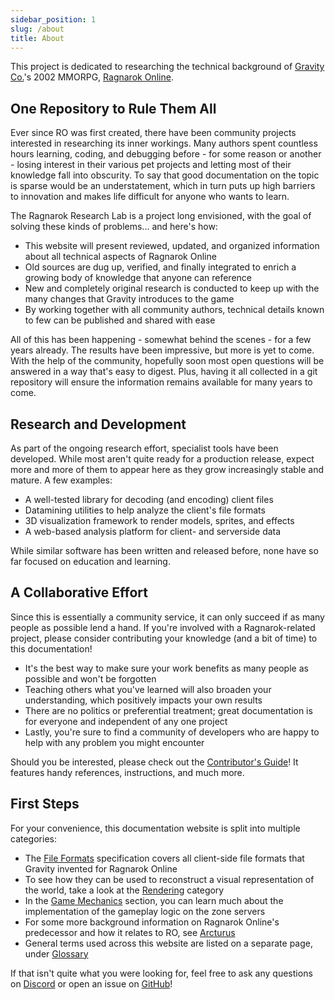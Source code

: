 ```yaml
---
sidebar_position: 1
slug: /about
title: About
---
```


This project is dedicated to researching the technical background of [Gravity Co.](<https://en.wikipedia.org/wiki/Gravity_(Korean_company)>)'s 2002 MMORPG, [Ragnarok Online](https://en.wikipedia.org/wiki/Ragnarok_Online).

## One Repository to Rule Them All

Ever since RO was first created, there have been community projects interested in researching its inner workings. Many authors spent countless hours learning, coding, and debugging before - for some reason or another - losing interest in their various pet projects and letting most of their knowledge fall into obscurity. To say that good documentation on the topic is sparse would be an understatement, which in turn puts up high barriers to innovation and makes life difficult for anyone who wants to learn.

The Ragnarok Research Lab is a project long envisioned, with the goal of solving these kinds of problems... and here's how:

- This website will present reviewed, updated, and organized information about all technical aspects of Ragnarok Online
- Old sources are dug up, verified, and finally integrated to enrich a growing body of knowledge that anyone can reference
- New and completely original research is conducted to keep up with the many changes that Gravity introduces to the game
- By working together with all community authors, technical details known to few can be published and shared with ease

All of this has been happening - somewhat behind the scenes - for a few years already. The results have been impressive, but more is yet to come. With the help of the community, hopefully soon most open questions will be answered in a way that's easy to digest. Plus, having it all collected in a git repository will ensure the information remains available for many years to come.

## Research and Development

As part of the ongoing research effort, specialist tools have been developed. While most aren't quite ready for a production release, expect more and more of them to appear here as they grow increasingly stable and mature. A few examples:

- A well-tested library for decoding (and encoding) client files
- Datamining utilities to help analyze the client's file formats
- 3D visualization framework to render models, sprites, and effects
- A web-based analysis platform for client- and serverside data

While similar software has been written and released before, none have so far focused on education and learning.

## A Collaborative Effort

Since this is essentially a community service, it can only succeed if as many people as possible lend a hand. If you're involved with a Ragnarok-related project, please consider contributing your knowledge (and a bit of time) to this documentation!

- It's the best way to make sure your work benefits as many people as possible and won't be forgotten
- Teaching others what you've learned will also broaden your understanding, which positively impacts your own results
- There are no politics or preferential treatment; great documentation is for everyone and independent of any one project
- Lastly, you're sure to find a community of developers who are happy to help with any problem you might encounter

Should you be interested, please check out the [Contributor's Guide](/contributing)! It features handy references, instructions, and much more.

## First Steps

For your convenience, this documentation website is split into multiple categories:

- The [File Formats](/file-formats/) specification covers all client-side file formats that Gravity invented for Ragnarok Online
- To see how they can be used to reconstruct a visual representation of the world, take a look at the [Rendering](/rendering) category
- In the [Game Mechanics](/game-mechanics/) section, you can learn much about the implementation of the gameplay logic on the zone servers
- For some more background information on Ragnarok Online's predecessor and how it relates to RO, see [Arcturus](/arcturus)
- General terms used across this website are listed on a separate page, under [Glossary](/glossary)

If that isn't quite what you were looking for, feel free to ask any questions on [Discord](https://discord.gg/7RFdMNrySy) or open an issue on [GitHub](https://github.com/RagnarokResearchLab/ragnarokresearchlab.github.io)!
